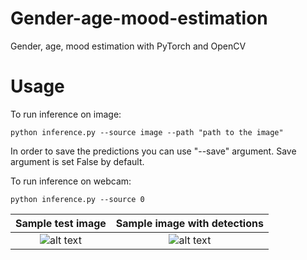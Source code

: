 # Gender-age-mood-estimation
Gender, age, mood estimation with PyTorch and OpenCV

# Usage
To run inference on image: 
```
python inference.py --source image --path "path to the image"
```
In order to save the predictions you can use "--save" argument. Save argument is set False by default. 

To run inference on webcam:
```
python inference.py --source 0
```

Sample test image          |  Sample image with detections
:-------------------------:|:-------------------------:
![alt text](https://github.com/fano2458/Gender-age-mood-estimation/releases/download/data/im.png?raw=true) |  ![alt text](https://github.com/fano2458/Gender-age-mood-estimation/releases/download/data/im_new.png?raw=true)
